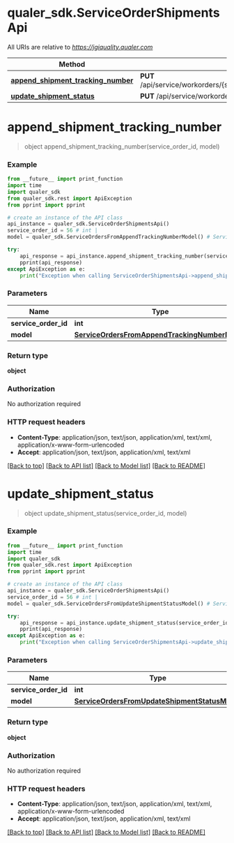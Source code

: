 # qualer_sdk.ServiceOrderShipmentsApi

All URIs are relative to *https://jgiquality.qualer.com*

Method | HTTP request | Description
------------- | ------------- | -------------
[**append_shipment_tracking_number**](ServiceOrderShipmentsApi.md#append_shipment_tracking_number) | **PUT** /api/service/workorders/{serviceOrderId}/shipments/trackingnumber | 
[**update_shipment_status**](ServiceOrderShipmentsApi.md#update_shipment_status) | **PUT** /api/service/workorders/{serviceOrderId}/shipments/status | 


# **append_shipment_tracking_number**
> object append_shipment_tracking_number(service_order_id, model)



### Example
```python
from __future__ import print_function
import time
import qualer_sdk
from qualer_sdk.rest import ApiException
from pprint import pprint

# create an instance of the API class
api_instance = qualer_sdk.ServiceOrderShipmentsApi()
service_order_id = 56 # int | 
model = qualer_sdk.ServiceOrdersFromAppendTrackingNumberModel() # ServiceOrdersFromAppendTrackingNumberModel | 

try:
    api_response = api_instance.append_shipment_tracking_number(service_order_id, model)
    pprint(api_response)
except ApiException as e:
    print("Exception when calling ServiceOrderShipmentsApi->append_shipment_tracking_number: %s\n" % e)
```

### Parameters

Name | Type | Description  | Notes
------------- | ------------- | ------------- | -------------
 **service_order_id** | **int**|  | 
 **model** | [**ServiceOrdersFromAppendTrackingNumberModel**](ServiceOrdersFromAppendTrackingNumberModel.md)|  | 

### Return type

**object**

### Authorization

No authorization required

### HTTP request headers

 - **Content-Type**: application/json, text/json, application/xml, text/xml, application/x-www-form-urlencoded
 - **Accept**: application/json, text/json, application/xml, text/xml

[[Back to top]](#) [[Back to API list]](../README.md#documentation-for-api-endpoints) [[Back to Model list]](../README.md#documentation-for-models) [[Back to README]](../README.md)

# **update_shipment_status**
> object update_shipment_status(service_order_id, model)



### Example
```python
from __future__ import print_function
import time
import qualer_sdk
from qualer_sdk.rest import ApiException
from pprint import pprint

# create an instance of the API class
api_instance = qualer_sdk.ServiceOrderShipmentsApi()
service_order_id = 56 # int | 
model = qualer_sdk.ServiceOrdersFromUpdateShipmentStatusModel() # ServiceOrdersFromUpdateShipmentStatusModel | 

try:
    api_response = api_instance.update_shipment_status(service_order_id, model)
    pprint(api_response)
except ApiException as e:
    print("Exception when calling ServiceOrderShipmentsApi->update_shipment_status: %s\n" % e)
```

### Parameters

Name | Type | Description  | Notes
------------- | ------------- | ------------- | -------------
 **service_order_id** | **int**|  | 
 **model** | [**ServiceOrdersFromUpdateShipmentStatusModel**](ServiceOrdersFromUpdateShipmentStatusModel.md)|  | 

### Return type

**object**

### Authorization

No authorization required

### HTTP request headers

 - **Content-Type**: application/json, text/json, application/xml, text/xml, application/x-www-form-urlencoded
 - **Accept**: application/json, text/json, application/xml, text/xml

[[Back to top]](#) [[Back to API list]](../README.md#documentation-for-api-endpoints) [[Back to Model list]](../README.md#documentation-for-models) [[Back to README]](../README.md)

